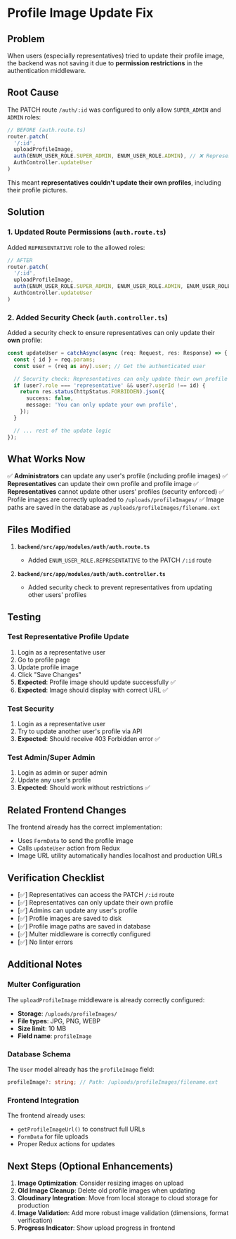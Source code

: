 # Profile Image Update Fix

## Problem
When users (especially representatives) tried to update their profile image, the backend was not saving it due to **permission restrictions** in the authentication middleware.

## Root Cause
The PATCH route `/auth/:id` was configured to only allow `SUPER_ADMIN` and `ADMIN` roles:

```typescript
// BEFORE (auth.route.ts)
router.patch(
  '/:id',
  uploadProfileImage,
  auth(ENUM_USER_ROLE.SUPER_ADMIN, ENUM_USER_ROLE.ADMIN), // ❌ Representatives blocked!
  AuthController.updateUser
)
```

This meant **representatives couldn't update their own profiles**, including their profile pictures.

## Solution

### 1. Updated Route Permissions (`auth.route.ts`)
Added `REPRESENTATIVE` role to the allowed roles:

```typescript
// AFTER
router.patch(
  '/:id',
  uploadProfileImage,
  auth(ENUM_USER_ROLE.SUPER_ADMIN, ENUM_USER_ROLE.ADMIN, ENUM_USER_ROLE.REPRESENTATIVE), // ✅ Representatives allowed
  AuthController.updateUser
)
```

### 2. Added Security Check (`auth.controller.ts`)
Added a security check to ensure representatives can only update their **own** profile:

```typescript
const updateUser = catchAsync(async (req: Request, res: Response) => {
  const { id } = req.params;
  const user = (req as any).user; // Get the authenticated user

  // Security check: Representatives can only update their own profile
  if (user?.role === 'representative' && user?.userId !== id) {
    return res.status(httpStatus.FORBIDDEN).json({
      success: false,
      message: 'You can only update your own profile',
    });
  }

  // ... rest of the update logic
});
```

## What Works Now

✅ **Administrators** can update any user's profile (including profile images)
✅ **Representatives** can update their own profile and profile image
✅ **Representatives** cannot update other users' profiles (security enforced)
✅ Profile images are correctly uploaded to `/uploads/profileImages/`
✅ Image paths are saved in the database as `/uploads/profileImages/filename.ext`

## Files Modified

1. **`backend/src/app/modules/auth/auth.route.ts`**
   - Added `ENUM_USER_ROLE.REPRESENTATIVE` to the PATCH `/:id` route

2. **`backend/src/app/modules/auth/auth.controller.ts`**
   - Added security check to prevent representatives from updating other users' profiles

## Testing

### Test Representative Profile Update
1. Login as a representative user
2. Go to profile page
3. Update profile image
4. Click "Save Changes"
5. **Expected**: Profile image should update successfully ✅
6. **Expected**: Image should display with correct URL ✅

### Test Security
1. Login as a representative user
2. Try to update another user's profile via API
3. **Expected**: Should receive 403 Forbidden error ✅

### Test Admin/Super Admin
1. Login as admin or super admin
2. Update any user's profile
3. **Expected**: Should work without restrictions ✅

## Related Frontend Changes

The frontend already has the correct implementation:
- Uses `FormData` to send the profile image
- Calls `updateUser` action from Redux
- Image URL utility automatically handles localhost and production URLs

## Verification Checklist

- [✅] Representatives can access the PATCH `/:id` route
- [✅] Representatives can only update their own profile
- [✅] Admins can update any user's profile
- [✅] Profile images are saved to disk
- [✅] Profile image paths are saved in database
- [✅] Multer middleware is correctly configured
- [✅] No linter errors

## Additional Notes

### Multer Configuration
The `uploadProfileImage` middleware is already correctly configured:
- **Storage**: `/uploads/profileImages/`
- **File types**: JPG, PNG, WEBP
- **Size limit**: 10 MB
- **Field name**: `profileImage`

### Database Schema
The `User` model already has the `profileImage` field:
```typescript
profileImage?: string; // Path: /uploads/profileImages/filename.ext
```

### Frontend Integration
The frontend already uses:
- `getProfileImageUrl()` to construct full URLs
- `FormData` for file uploads
- Proper Redux actions for updates

## Next Steps (Optional Enhancements)

1. **Image Optimization**: Consider resizing images on upload
2. **Old Image Cleanup**: Delete old profile images when updating
3. **Cloudinary Integration**: Move from local storage to cloud storage for production
4. **Image Validation**: Add more robust image validation (dimensions, format verification)
5. **Progress Indicator**: Show upload progress in frontend

